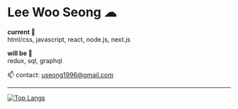 # Lee Woo Seong ☁

<strong>current 🛫</strong>
<br>html/css, javascript, react, node.js, next.js

<strong>will be 🧳</strong>
<br>redux, sql, graphql 

📫 contact: useong1996@gmail.com

---

[![Top Langs](https://github-readme-stats.vercel.app/api/top-langs/?username=leewooseong&layout=compact)](https://github.com/leewooseong/github-readme-stats) 

<!-- [![Solved.ac Profile](http://mazassumnida.wtf/api/v2/generate_badge?boj=lws1996)](https://solved.ac/lws1996/) --!>

<!--
![image](https://github.com/leewooseong/leewooseong/assets/42796944/ca70d115-a755-43b2-bb50-d707ccacee62)
--!>
<!--
나를 표현할 수 있는 문구 3가지 이상 넣기?
-> 한 가지를 적어도 추상적인 것 말고 수치로 말할 수 있는 것으로 얘기를 하자. 
-> skillset에 대해서는 어디까지 진행했는지 어떤 프로젝트에서 어떤 기술을 써봤는지 적어보자. 어떤 언어는 어떤 것까지 해봤는지 
Ex: html: 시멘틱 마크업, css: 애니메이션, js: tdd, 시각화, 최적화 


https://dillinger.io/ : readme.md 파일의 변화를 바로바로 확인할 수 있는 사이트
-->
